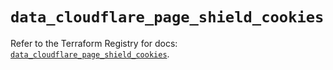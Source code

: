 # `data_cloudflare_page_shield_cookies`

Refer to the Terraform Registry for docs: [`data_cloudflare_page_shield_cookies`](https://registry.terraform.io/providers/cloudflare/cloudflare/5.7.1/docs/data-sources/page_shield_cookies).
